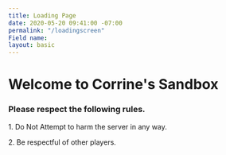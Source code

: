 ```yaml
---
title: Loading Page
date: 2020-05-20 09:41:00 -07:00
permalink: "/loadingscreen"
Field name: 
layout: basic
---
```


# Welcome to Corrine's Sandbox

### Please respect the following rules.

1\. Do Not Attempt to harm the server in any way.

2\. Be respectful of other players.